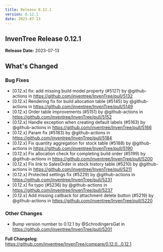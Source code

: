 ```yaml
---
title: Release 0.12.1
version: 0.12.1
date: 2023-07-13
---
```


## InvenTree Release 0.12.1

**Release Date:** 2023-07-13

<!-- Release notes generated using configuration in .github/release.yml at 0.12.x -->

## What's Changed
### Bug Fixes
* [0.12.x] fix: add missing build model property (#5127) by @github-actions in https://github.com/inventree/InvenTree/pull/5132
* [0.12.x] Rendering fix for build allocation table (#5145) by @github-actions in https://github.com/inventree/InvenTree/pull/5149
* [0.12.x] Order table improvements (#5151) by @github-actions in https://github.com/inventree/InvenTree/pull/5152
* [0.12.x] Handle exception when creating default labels (#5163) by @github-actions in https://github.com/inventree/InvenTree/pull/5166
* [0.12.x] Param fix (#5183) by @github-actions in https://github.com/inventree/InvenTree/pull/5184
* [0.12.x] Fix quantity aggregation for stock table (#5188) by @github-actions in https://github.com/inventree/InvenTree/pull/5190
* [0.12.x] Fix allocation check for completing build order (#5199) by @github-actions in https://github.com/inventree/InvenTree/pull/5200
* [0.12.x] Fix link to SalesOrder in stock history table (#5210) by @github-actions in https://github.com/inventree/InvenTree/pull/5211
* [0.12.x] Protected settings fix (#5229) by @github-actions in https://github.com/inventree/InvenTree/pull/5231
* [0.12.x] fix typo (#5236) by @github-actions in https://github.com/inventree/InvenTree/pull/5237
* [0.12.x] Add missing callback for attachment delete button (#5219) by @github-actions in https://github.com/inventree/InvenTree/pull/5220

### Other Changes
* Bump version number to 0.12.1 by @SchrodingersGat in https://github.com/inventree/InvenTree/pull/5201


**Full Changelog**: https://github.com/inventree/InvenTree/compare/0.12.0...0.12.1

